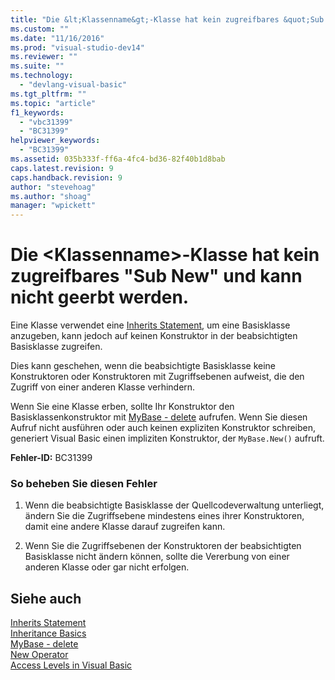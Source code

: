 ```yaml
---
title: "Die &lt;Klassenname&gt;-Klasse hat kein zugreifbares &quot;Sub New&quot; und kann nicht geerbt werden. | Microsoft Docs"
ms.custom: ""
ms.date: "11/16/2016"
ms.prod: "visual-studio-dev14"
ms.reviewer: ""
ms.suite: ""
ms.technology: 
  - "devlang-visual-basic"
ms.tgt_pltfrm: ""
ms.topic: "article"
f1_keywords: 
  - "vbc31399"
  - "BC31399"
helpviewer_keywords: 
  - "BC31399"
ms.assetid: 035b333f-ff6a-4fc4-bd36-82f40b1d8bab
caps.latest.revision: 9
caps.handback.revision: 9
author: "stevehoag"
ms.author: "shoag"
manager: "wpickett"
---
```

# Die &lt;Klassenname&gt;-Klasse hat kein zugreifbares &quot;Sub New&quot; und kann nicht geerbt werden.
Eine Klasse verwendet eine [Inherits Statement](../../visual-basic/language-reference/statements/inherits-statement.md), um eine Basisklasse anzugeben, kann jedoch auf keinen Konstruktor in der beabsichtigten Basisklasse zugreifen.  
  
 Dies kann geschehen, wenn die beabsichtigte Basisklasse keine Konstruktoren oder Konstruktoren mit Zugriffsebenen aufweist, die den Zugriff von einer anderen Klasse verhindern.  
  
 Wenn Sie eine Klasse erben, sollte Ihr Konstruktor den Basisklassenkonstruktor mit [MyBase \- delete](http://msdn.microsoft.com/de-de/52491d06-6451-4f6f-9aa6-8fab59bbc2b9) aufrufen. Wenn Sie diesen Aufruf nicht ausführen oder auch keinen expliziten Konstruktor schreiben, generiert Visual Basic einen impliziten Konstruktor, der `MyBase.New()` aufruft.  
  
 **Fehler\-ID:** BC31399  
  
### So beheben Sie diesen Fehler  
  
1.  Wenn die beabsichtigte Basisklasse der Quellcodeverwaltung unterliegt, ändern Sie die Zugriffsebene mindestens eines ihrer Konstruktoren, damit eine andere Klasse darauf zugreifen kann.  
  
2.  Wenn Sie die Zugriffsebenen der Konstruktoren der beabsichtigten Basisklasse nicht ändern können, sollte die Vererbung von einer anderen Klasse oder gar nicht erfolgen.  
  
## Siehe auch  
 [Inherits Statement](../../visual-basic/language-reference/statements/inherits-statement.md)   
 [Inheritance Basics](../../visual-basic/programming-guide/language-features/objects-and-classes/inheritance-basics.md)   
 [MyBase \- delete](http://msdn.microsoft.com/de-de/52491d06-6451-4f6f-9aa6-8fab59bbc2b9)   
 [New Operator](../../visual-basic/language-reference/operators/new-operator.md)   
 [Access Levels in Visual Basic](../../visual-basic/programming-guide/language-features/declared-elements/access-levels.md)